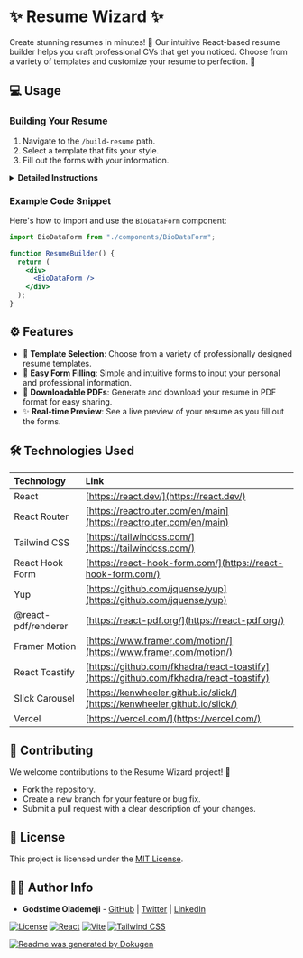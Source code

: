 # ✨ Resume Wizard ✨

Create stunning resumes in minutes! 🚀 Our intuitive React-based resume builder helps you craft professional CVs that get you noticed. Choose from a variety of templates and customize your resume to perfection. 🌟

## 💻 Usage

### Building Your Resume

1.  Navigate to the `/build-resume` path.
2.  Select a template that fits your style.
3.  Fill out the forms with your information.

<details>
<summary><b>Detailed Instructions</b></summary>

- **Bio Data Form**: Enter your personal details like name, contact information, and a brief summary.
  <img src="https://via.placeholder.com/400x200" alt="Bio Data Form" width="400"/>
- **Work Experience Form**: Add your previous job experiences, including job title, company, dates, and responsibilities.
  <img src="https://via.placeholder.com/400x200" alt="Work Experience Form" width="400"/>
- **Education Form**: Input your educational background, including institution, degree, and dates of attendance.
  <img src="https://via.placeholder.com/400x200" alt="Education Form" width="400"/>
- **Skills Form**: List your key skills that highlight your expertise.
  <img src="https://via.placeholder.com/400x200" alt="Skills Form" width="400"/>

</details>

### Example Code Snippet

Here's how to import and use the `BioDataForm` component:

```jsx
import BioDataForm from "./components/BioDataForm";

function ResumeBuilder() {
  return (
    <div>
      <BioDataForm />
    </div>
  );
}
```

## ⚙️ Features

- 🎨 **Template Selection**: Choose from a variety of professionally designed resume templates.
- 📝 **Easy Form Filling**: Simple and intuitive forms to input your personal and professional information.
- 💾 **Downloadable PDFs**: Generate and download your resume in PDF format for easy sharing.
- ✨ **Real-time Preview**: See a live preview of your resume as you fill out the forms.

## 🛠️ Technologies Used

| Technology          | Link                                                                                   |
| :------------------ | :------------------------------------------------------------------------------------- |
| React               | [https://react.dev/](https://react.dev/)                                               |
| React Router        | [https://reactrouter.com/en/main](https://reactrouter.com/en/main)                     |
| Tailwind CSS        | [https://tailwindcss.com/](https://tailwindcss.com/)                                   |
| React Hook Form     | [https://react-hook-form.com/](https://react-hook-form.com/)                           |
| Yup                 | [https://github.com/jquense/yup](https://github.com/jquense/yup)                       |
| @react-pdf/renderer | [https://react-pdf.org/](https://react-pdf.org/)                                       |
| Framer Motion       | [https://www.framer.com/motion/](https://www.framer.com/motion/)                       |
| React Toastify      | [https://github.com/fkhadra/react-toastify](https://github.com/fkhadra/react-toastify) |
| Slick Carousel      | [https://kenwheeler.github.io/slick/](https://kenwheeler.github.io/slick/)             |
| Vercel              | [https://vercel.com/](https://vercel.com/)                                             |

## 🤝 Contributing

We welcome contributions to the Resume Wizard project! 🎉

- Fork the repository.
- Create a new branch for your feature or bug fix.
- Submit a pull request with a clear description of your changes.

## 📜 License

This project is licensed under the [MIT License](LICENSE).

## 🧑‍💻 Author Info

- **Godstime Olademeji** - [GitHub](https://github.com/yourGitHubUsername) | [Twitter](https://twitter.com/yourTwitterHandle) | [LinkedIn](https://linkedin.com/in/yourLinkedInProfile)

[![License](https://img.shields.io/badge/License-MIT-blue.svg)](LICENSE)
[![React](https://img.shields.io/badge/React-19.0.0-blue)](https://reactjs.org/)
[![Vite](https://img.shields.io/badge/Vite-4.0-brightgreen)](https://vitejs.dev/)
[![Tailwind CSS](https://img.shields.io/badge/Tailwind%20CSS-3.0-blue)](https://tailwindcss.com/)

[![Readme was generated by Dokugen](https://img.shields.io/badge/Readme%20was%20generated%20by-Dokugen-brightgreen)](https://www.npmjs.com/package/dokugen)
